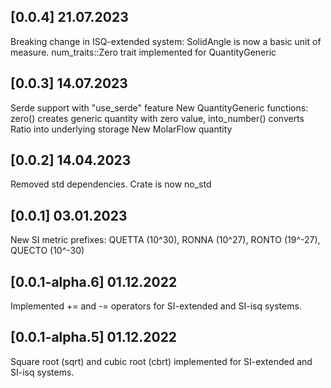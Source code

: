## [0.0.4] 21.07.2023
Breaking change in ISQ-extended system: SolidAngle is now a basic unit of measure.
num_traits::Zero trait implemented for QuantityGeneric

## [0.0.3] 14.07.2023
Serde support with "use_serde" feature
New QuantityGeneric functions: zero() creates generic quantity with zero value, into_number() converts Ratio into underlying storage
New MolarFlow quantity 

## [0.0.2] 14.04.2023
Removed std dependencies. Crate is now no_std


## [0.0.1] 03.01.2023
New SI metric prefixes: QUETTA (10^30), RONNA (10^27), RONTO (19^-27), QUECTO (10^-30)

## [0.0.1-alpha.6] 01.12.2022
Implemented += and -= operators for SI-extended and SI-isq systems.

## [0.0.1-alpha.5] 01.12.2022
Square root (sqrt) and cubic root (cbrt) implemented for SI-extended and SI-isq systems.